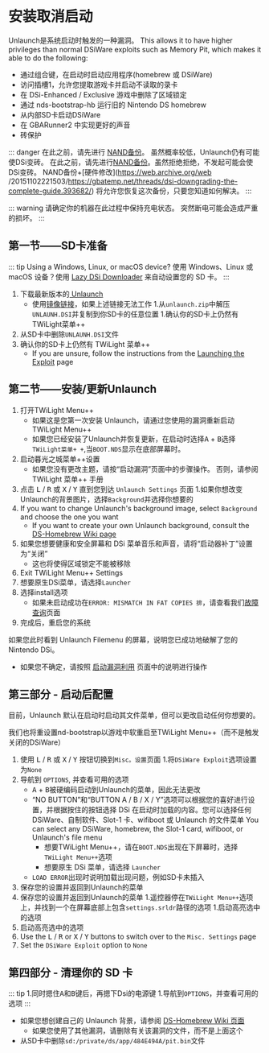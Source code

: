 # 安装取消启动

Unlaunch是系统启动时触发的一种漏洞。 This allows it to have higher privileges than normal DSiWare exploits such as Memory Pit, which makes it able to do the following:

- 通过组合键，在启动时启动应用程序(homebrew 或 DSiWare)
- 访问插槽1，允许您提取游戏卡并启动不读取的录卡
- 在 DSi-Enhanced / Exclusive 游戏中删除了区域锁定
- 通过 nds-bootstrap-hb 运行旧的 Nintendo DS homebrew
- 从内部SD卡启动DSiWare
- 在 GBARunner2 中实现更好的声音
- 砖保护

::: danger
在此之前，请先进行 [NAND备份](dumping-nand)。 虽然概率较低，Unlaunch仍有可能使DSi变砖。 在此之前，请先进行[NAND备份](dumping-nand)。虽然拒绝拒绝，不发起可能会使DSi变砖。 NAND备份+\[硬件修改\](https://web.archive.org/web /20151102221503/https://gbatemp.net/threads/dsi-downgrading-the-complete-guide.393682/) 将允许您恢复这次备份，只要您知道如何解决。
:::

::: warning
请确定你的机器在此过程中保持充电状态。 突然断电可能会造成严重的损坏。
:::

## 第一节——SD卡准备

::: tip
Using a Windows, Linux, or macOS device? 使用 Windows、Linux 或 macOS 设备？使用 [Lazy DSi Downloader](lazy-dsi-downloader) 来自动设置您的 SD 卡。
:::

1. 下载最新版本的[ Unlaunch ](https://problemkaputt.de/unlaunch.zip)
   - 使用[镜像链接](https://web.archive.org/web/20201112031436/https://problemkaputt.de/unlaunch.zip)，如果上述链接无法工作 1.从`unlaunch.zip`中解压`UNLAUNH.DSI`并复制到你SD卡的任意位置 1.确认你的SD卡上仍然有TWiLight菜单++
1. 从SD卡中删除`UNLAUNH.DSI`文件
1. 确认你的SD卡上仍然有 TWiLight 菜单++
   - If you are unsure, follow the instructions from the [Launching the Exploit](launching-the-exploit.html#twilight-menu) page

## 第二节——安装/更新Unlaunch

1. 打开TWiLight Menu++
   - 如果这是您第一次安装 Unlaunch，请通过您使用的漏洞重新启动 TWiLight Menu++
   - 如果您已经安装了Unlaunch并恢复更新，在启动时选择<kbd class="face">A</kbd> + <kbd class="face">B</kbd>选择`TWiLight菜单+ +`,当`BOOT.NDS`显示在底部屏幕时。
1. 启动暮光之城菜单++设置
   - 如果您没有更改主题，请按“启动漏洞”页面中的步骤操作。 否则，请参阅TWiLight 菜单++ 手册
1. 点击 <kbd class="l">L</kbd> / <kbd class="r">R</kbd> 或 <kbd class="face">X</kbd> / <kbd class=" face">Y</kbd> 直到您到达 `Unlaunch Settings` 页面 1.如果你想改变Unlaunch的背景图片，选择`Background`并选择你想要的
1. If you want to change Unlaunch's background image, select `Background` and choose the one you want
   - If you want to create your own Unlaunch background, consult the [DS-Homebrew Wiki page](https://wiki.ds-homebrew.com/twilightmenu/custom-unlaunch-backgrounds)
1. 如果您想要健康和安全屏幕和 DSi 菜单音乐和声音，请将“启动器补丁”设置为“关闭”
   - 这也将使得区域锁定不能被移除
1. Exit TWiLight Menu++ Settings
1. 想要原生DSi菜单，请选择`Launcher`
1. 选择install选项
   - 如果未启动成功在`ERROR: MISMATCH IN FAT COPIES 排`，请查看我们[故障查询](疑难解答)页面
1. 完成后，重启您的系统

如果您此时看到 Unlaunch Filemenu 的屏幕，说明您已成功地破解了您的Nintendo DSi。
- 如果您不确定，请按照 [启动漏洞利用](launching-the-exploit.html#twilight-menu) 页面中的说明进行操作

## 第三部分 - 启动后配置

目前，Unlaunch 默认在启动时启动其文件菜单，但可以更改启动任何你想要的。

我们也将重设置nd-bootstrap以游戏中软重启至TWiLight Menu++（而不是触发关闭的DSiWare）

1. 使用 <kbd class="l">L</kbd> / <kbd class="r">R</kbd> 或 <kbd class="face">X</kbd> / <kbd class= "face">Y</kbd> 按钮切换到`Misc。设置`页面 1.将`DSiWare Exploit`选项设置为`None`
1. 导航到 `OPTIONS`, 并查看可用的选项
   - <kbd class="face">A</kbd> + <kbd class="face">B</kbd>被硬编码启动到Unlaunch的菜单，因此无法更改
   - “NO BUTTON”和“BUTTON A / B / X / Y”选项可以根据您的喜好进行设置，并根据按住的按钮选择 DSi 在启动时加载的内容。您可以选择任何 DSiWare、自制软件、Slot-1 卡、wifiboot 或 Unlaunch 的文件菜单 You can select any DSiWare, homebrew, the Slot-1 card, wifiboot, or Unlaunch's file menu
      - 想要TWiLight Menu++，请在`BOOT.NDS`出现在下屏幕时，选择`TWiLight Menu++`选项
      - 想要原生 DSi 菜单，请选择 `Launcher`
   - `LOAD ERROR`出现时说明加载出现问题，例如SD卡未插入
1. 保存您的设置并返回到Unlaunch的菜单
1. 保存您的设置并返回到Unlaunch的菜单 1.遥控器停在`TWiLight Menu++`选项上，并找到一个在屏幕底部上包含`settings.srldr`路径的选项 1.启动高亮选中的选项
1. 启动高亮选中的选项
1. Use the <kbd class="l">L</kbd> / <kbd class="r">R</kbd> or <kbd class="face">X</kbd> / <kbd class="face">Y</kbd> buttons to switch over to the `Misc. Settings` page
1. Set the `DSiWare Exploit` option to `None`

## 第四部分 - 清理你的 SD 卡

::: tip
1.同时摁住<kbd class="face">A</kbd>和<kbd class="face">B</kbd>键后，再摁下Dsi的电源键 1.导航到`OPTIONS`，并查看可用的选项
:::

- 如果您想创建自己的 Unlaunch 背景，请参阅 [DS-Homebrew Wiki 页面](https://wiki.ds-homebrew.com/twilightmenu/custom-unlaunch-backgrounds)
   - 如果您使用了其他漏洞，请删除有关该漏洞的文件，而不是上面这个
- 从SD卡中删除`sd:/private/ds/app/484E494A/pit.bin`文件
